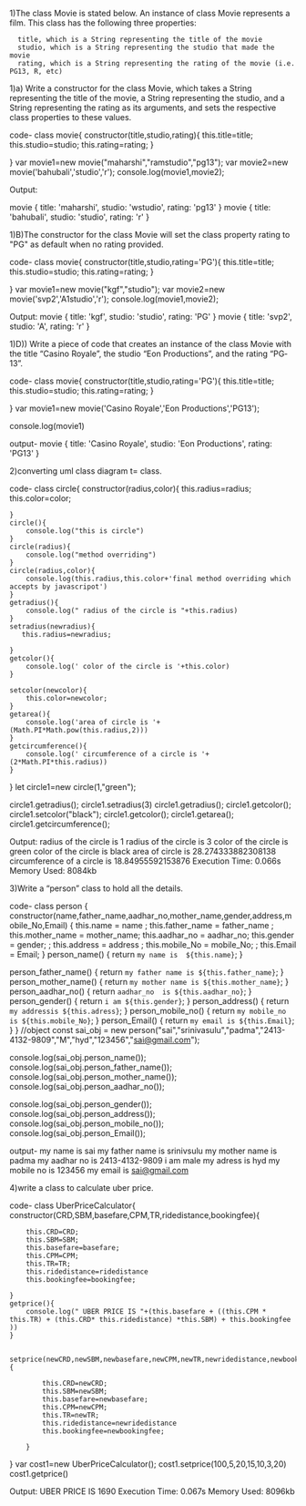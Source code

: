  1)The class Movie is stated below. An instance of class Movie represents a film. This class has the following three properties:


      title, which is a String representing the title of the movie
      studio, which is a String representing the studio that made the movie
      rating, which is a String representing the rating of the movie (i.e. PG13, R, etc)

1)a) Write a constructor for the class Movie, which takes a String representing the title of the movie, a String representing the studio, and a String representing the rating as its arguments, and sets the respective class properties to these values.

code-
class movie{
    constructor(title,studio,rating){
        this.title=title;
        this.studio=studio;
        this.rating=rating;
    }

}
var movie1=new movie("maharshi","ramstudio","pg13");
var movie2=new movie('bahubali','studio','r');
console.log(movie1,movie2);

Output:

movie { title: 'maharshi', studio: 'wstudio', rating: 'pg13' } movie { title: 'bahubali', studio: 'studio', rating: 'r' }

1)B)The constructor for the class Movie will set the class property rating to "PG" as default when no rating provided. 

code-
class movie{
    constructor(title,studio,rating='PG'){
        this.title=title;
        this.studio=studio;
        this.rating=rating;
    }

}
var movie1=new movie("kgf","studio");
var movie2=new movie('svp2','A1studio','r');
console.log(movie1,movie2);


Output:
movie { title: 'kgf', studio: 'studio', rating: 'PG' } movie { title: 'svp2', studio: 'A', rating: 'r' }




1)D)) Write a piece of code that creates an instance of the class Movie with the title “Casino Royale”, the studio “Eon Productions”, and the rating “PG­13”.


code-
class movie{
    constructor(title,studio,rating='PG'){
        this.title=title;
        this.studio=studio;
        this.rating=rating;
    }

}
var movie1=new movie('Casino Royale','Eon Productions','PG13');

console.log(movie1)


output-
movie {
  title: 'Casino Royale',
  studio: 'Eon Productions',
  rating: 'PG13'
} 

2)converting uml class diagram t= class.

code-
class circle{
    constructor(radius,color){
        this.radius=radius;
        this.color=color;

    }
    circle(){
        console.log("this is circle")
    }
    circle(radius){
        console.log("method overriding")
    }
    circle(radius,color){
        console.log(this.radius,this.color+'final method overriding which accepts by javascripot')
    }
    getradius(){
        console.log(" radius of the circle is "+this.radius)
    }
    setradius(newradius){
       this.radius=newradius;

    }
    getcolor(){
        console.log(' color of the circle is '+this.color)
    }

    setcolor(newcolor){
        this.color=newcolor;
    }
    getarea(){
        console.log('area of circle is '+(Math.PI*Math.pow(this.radius,2)))
    }
    getcircumference(){
        console.log(' circumference of a circle is '+(2*Math.PI*this.radius))
    }

} 
let circle1=new circle(1,"green");

circle1.getradius();
circle1.setradius(3)
circle1.getradius();
circle1.getcolor();
circle1.setcolor("black");
circle1.getcolor();
circle1.getarea();
circle1.getcircumference();

Output:
 radius of the circle is 1
 radius of the circle is 3
 color of the circle is green
 color of the circle is black
 area of circle is 28.274333882308138
 circumference of a circle is 18.84955592153876
Execution Time:
0.066s
Memory Used:
8084kb

3)Write a “person” class to hold all the details.

code-
class person {
  constructor(name,father_name,aadhar_no,mother_name,gender,address,mobile_No,Email) {
    this.name = name ;
    this.father_name = father_name ;
    this.mother_name = mother_name;
    this.aadhar_no = aadhar_no;
    this.gender = gender; ;
    this.address = address ;
    this.mobile_No = mobile_No; ;
    this.Email = Email;
 }
  person_name() {
    return `my name is  ${this.name}`;
  }

  person_father_name() {
    return `my father name is ${this.father_name}`;
  }
  person_mother_name() {
    return `my mother name is ${this.mother_name}`;
  }
  person_aadhar_no() {
    return `aadhar_no  is ${this.aadhar_no}`;
  }
  person_gender() {
    return `i am ${this.gender}`;
  }
  person_address() {
    return `my addressis ${this.adress}`;
  }
  person_mobile_no() {
    return `my mobile_no is ${this.mobile_No}`;
  }
  person_Email() {
    return `my email is ${this.Email}`;
  }
}
//object
const sai_obj = new person("sai","srinivasulu","padma","2413-4132-9809","M","hyd","123456","sai@gmail.com");

console.log(sai_obj.person_name());
console.log(sai_obj.person_father_name());
console.log(sai_obj.person_mother_name());
console.log(sai_obj.person_aadhar_no());

console.log(sai_obj.person_gender());
console.log(sai_obj.person_address());
console.log(sai_obj.person_mobile_no());
console.log(sai_obj.person_Email());

output-
my name is sai
my father name is srinivsulu
my mother name is padma
my aadhar no is 2413-4132-9809
i am male
my adress is hyd
my mobile no is 123456
my email is sai@gmail.com


4)write a class to calculate uber price.

code-
       class UberPriceCalculator{
    constructor(CRD,SBM,basefare,CPM,TR,ridedistance,bookingfee){

        this.CRD=CRD;
        this.SBM=SBM;
        this.basefare=basefare;
        this.CPM=CPM;
        this.TR=TR;
        this.ridedistance=ridedistance
        this.bookingfee=bookingfee;

    }
    getprice(){
        console.log(" UBER PRICE IS "+(this.basefare + ((this.CPM * this.TR) + (this.CRD* this.ridedistance) *this.SBM) + this.bookingfee ))
    }

     setprice(newCRD,newSBM,newbasefare,newCPM,newTR,newridedistance,newbookingfee){

            this.CRD=newCRD;
            this.SBM=newSBM;
            this.basefare=newbasefare;
            this.CPM=newCPM;
            this.TR=newTR;
            this.ridedistance=newridedistance
            this.bookingfee=newbookingfee;

        }    
}
var cost1=new UberPriceCalculator();
cost1.setprice(100,5,20,15,10,3,20)
cost1.getprice()

Output:
 UBER PRICE IS 1690
Execution Time:
0.067s
Memory Used:
8096kb
